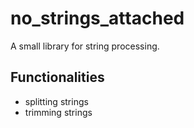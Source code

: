 # no_strings_attached

A small library for string processing.

## Functionalities

- splitting strings
- trimming strings